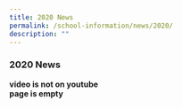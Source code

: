 ```yaml
---
title: 2020 News
permalink: /school-information/news/2020/
description: ""
---
```



### **2020 News**

**video is not on youtube**<br>
**page is empty**
